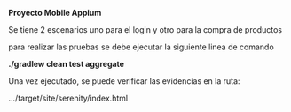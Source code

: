 **Proyecto Mobile Appium**

Se tiene 2 escenarios uno para el login y otro para la compra de productos

para realizar las pruebas se debe ejecutar la siguiente linea de comando

**./gradlew clean test aggregate**

Una vez ejecutado, se puede verificar las evidencias en la ruta:

.../target/site/serenity/index.html

